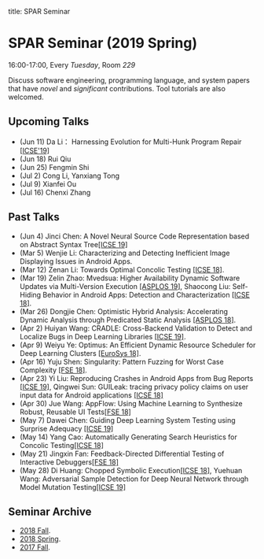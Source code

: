 title: SPAR Seminar

# SPAR Seminar (2019 Spring)

16:00-17:00, Every *Tuesday*, Room *229*

Discuss software engineering, programming language, and system papers that have *novel* and *significant* contributions. Tool tutorials are also welcomed.

## Upcoming Talks

* (Jun 11) Da Li： Harnessing Evolution for Multi-Hunk Program Repair [[ICSE'19]](https://dl.acm.org/citation.cfm?id=3339508)
* (Jun 18) Rui Qiu
* (Jun 25) Fengmin Shi
* (Jul 2) Cong Li, Yanxiang Tong
* (Jul 9) Xianfei Ou
* (Jul 16) Chenxi Zhang

## Past Talks

* (Jun 4) Jinci Chen: A Novel Neural Source Code Representation based on Abstract Syntax Tree[[ICSE 19]](http://xuwang.tech/paper/astnn_icse2019.pdf)
* (Mar 5) Wenjie Li: Characterizing and Detecting Inefficient Image Displaying Issues in Android Apps.
* (Mar 12) Zenan Li: Towards Optimal Concolic Testing [[ICSE 18]](https://dl.acm.org/citation.cfm?id=3180177).
* (Mar 19) Zelin Zhao: Mvedsua: Higher Availability Dynamic Software Updates via Multi-Version Execution [[ASPLOS 19]](http://www.cs.umd.edu/~mwh/papers/mvedsua.pdf), Shaocong Liu: Self-Hiding Behavior in Android Apps: Detection and Characterization [[ICSE 18]](https://dl.acm.org/citation.cfm?id=3180214).
* (Mar 26) Dongjie Chen: Optimistic Hybrid Analysis: Accelerating Dynamic Analysis through Predicated Static Analysis [[ASPLOS 18]](https://dl.acm.org/citation.cfm?doid=3173162.3177153).
* (Apr 2) Huiyan Wang: CRADLE: Cross-Backend Validation to Detect and Localize Bugs in Deep Learning Libraries [[ICSE 19]](https://hvpham.github.io/files/CRADLE-icse19.pdf).
* (Apr 9) Weiyu Ye: Optimus: An Efficient Dynamic Resource Scheduler for Deep Learning Clusters [[EuroSys 18]](https://dl.acm.org/citation.cfm?doid=3190508.3190517).
* (Apr 16) Yuju Shen: Singularity: Pattern Fuzzing for Worst Case Complexity [[FSE 18]](https://dl.acm.org/citation.cfm?id=3236039).
* (Apr 23) Yi Liu: Reproducing Crashes in Android Apps from Bug Reports [[ICSE 19]](https://tingsu.github.io/files/ReCDroid.pdf), Qingwei Sun: GUILeak: tracing privacy policy claims on user input data for Android applications [[ICSE 18]](https://dl.acm.org/citation.cfm?id=3180196)
* (Apr 30) Jue Wang: AppFlow: Using Machine Learning to Synthesize Robust, Reusable UI Tests[[FSE 18]](http://www.cs.columbia.edu/~junfeng/papers/appflow.pdf)
* (May 7) Dawei Chen: Guiding Deep Learning System Testing using Surprise Adequacy [[ICSE 19]](https://arxiv.org/pdf/1808.08444.pdf)
* (May 14) Yang Cao: Automatically Generating Search Heuristics for Concolic Testing[[ICSE 18]](http://prl.korea.ac.kr/~sooyoung/papers/ICSE18.pdf)
* (May 21) Jingxin Fan: Feedback-Directed Differential Testing of Interactive Debuggers[[FSE 18]](http://software-lab.org/publications/fse2018.pdf)
* (May 28) Di Huang: Chopped Symbolic Execution[[ICSE 18]](https://srg.doc.ic.ac.uk/files/papers/chopper-icse-18.pdf), 
Yuehuan Wang: Adversarial Sample Detection for Deep Neural Network through Model Mutation Testing[[ICSE 19]](https://arxiv.org/abs/1812.05793)

## Seminar Archive

* [2018 Fall](2018fall).
* [2018 Spring](2018spring).
* [2017 Fall](2017fall).
